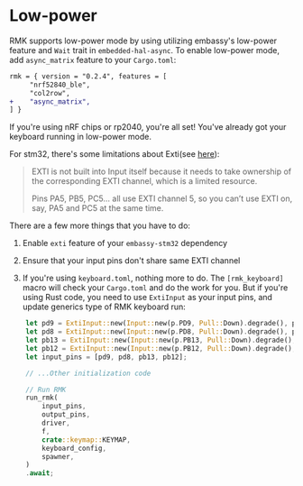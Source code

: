 # Low-power

RMK supports low-power mode by using utilizing embassy's low-power feature and `Wait` trait in `embedded-hal-async`. To enable low-power mode, add `async_matrix` feature to your `Cargo.toml`:

```diff
rmk = { version = "0.2.4", features = [
     "nrf52840_ble",
     "col2row",
+    "async_matrix",
] }
```

If you're using nRF chips or rp2040, you're all set! You've already got your keyboard running in low-power mode.

For stm32, there's some limitations about Exti(see [here](https://docs.embassy.dev/embassy-stm32/git/stm32g474pc/exti/struct.ExtiInput.html)):

> EXTI is not built into Input itself because it needs to take ownership of the corresponding EXTI channel, which is a limited resource.
> 
> Pins PA5, PB5, PC5… all use EXTI channel 5, so you can’t use EXTI on, say, PA5 and PC5 at the same time.

There are a few more things that you have to do:

1. Enable `exti` feature of your `embassy-stm32` dependency

2. Ensure that your input pins don't share same EXTI channel

3. If you're using `keyboard.toml`, nothing more to do. The `[rmk_keyboard]` macro will check your `Cargo.toml` and do the work for you. But if you're using Rust code, you need to use `ExtiInput` as your input pins, and update generics type of RMK keyboard run:

```rust
    let pd9 = ExtiInput::new(Input::new(p.PD9, Pull::Down).degrade(), p.EXTI9.degrade());
    let pd8 = ExtiInput::new(Input::new(p.PD8, Pull::Down).degrade(), p.EXTI8.degrade());
    let pb13 = ExtiInput::new(Input::new(p.PB13, Pull::Down).degrade(), p.EXTI13.degrade());
    let pb12 = ExtiInput::new(Input::new(p.PB12, Pull::Down).degrade(), p.EXTI12.degrade());
    let input_pins = [pd9, pd8, pb13, pb12];

    // ...Other initialization code

    // Run RMK
    run_rmk(
        input_pins,
        output_pins,
        driver,
        f,
        crate::keymap::KEYMAP,
        keyboard_config,
        spawner,
    )
    .await;

```
